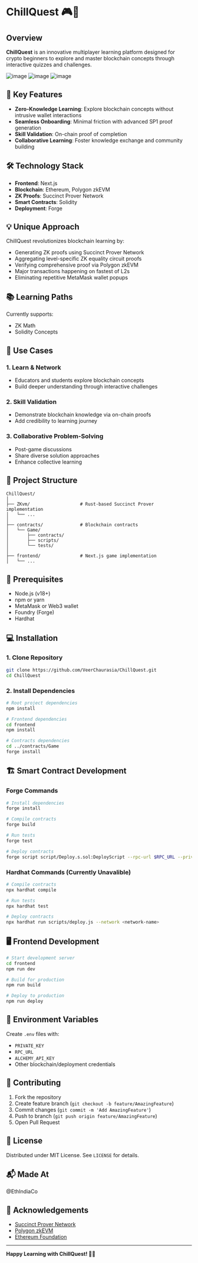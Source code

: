 # ChillQuest 🎮🔐

## Overview

**ChillQuest** is an innovative multiplayer learning platform designed for crypto beginners to explore and master blockchain concepts through interactive quizzes and challenges.

![image](https://github.com/user-attachments/assets/8587ecca-2d9e-480d-9fc9-fdda7f39cef8)
![image](https://github.com/user-attachments/assets/4d1c2eab-93b6-474e-8683-e20ad8094487)
![image](https://github.com/user-attachments/assets/08c4ce64-aa7b-4300-bd0e-0c617a43aaac)




## 🌟 Key Features

- **Zero-Knowledge Learning**: Explore blockchain concepts without intrusive wallet interactions
- **Seamless Onboarding**: Minimal friction with advanced SP1 proof generation
- **Skill Validation**: On-chain proof of completion
- **Collaborative Learning**: Foster knowledge exchange and community building

## 🛠️ Technology Stack

- **Frontend**: Next.js
- **Blockchain**: Ethereum, Polygon zkEVM
- **ZK Proofs**: Succinct Prover Network
- **Smart Contracts**: Solidity
- **Deployment**: Forge

## 💡 Unique Approach

ChillQuest revolutionizes blockchain learning by:
- Generating ZK proofs using Succinct Prover Network
- Aggregating level-specific ZK equality circuit proofs
- Verifying comprehensive proof via Polygon zkEVM
- Major transactions happening on fastest of L2s
- Eliminating repetitive MetaMask wallet popups

## 📚 Learning Paths

Currently supports:
- ZK Math
- Solidity Concepts

## 🎯 Use Cases

### 1. Learn & Network
- Educators and students explore blockchain concepts
- Build deeper understanding through interactive challenges

### 2. Skill Validation
- Demonstrate blockchain knowledge via on-chain proofs
- Add credibility to learning journey

### 3. Collaborative Problem-Solving
- Post-game discussions
- Share diverse solution approaches
- Enhance collective learning

## 📂 Project Structure

```
ChillQuest/
│
├── ZKvm/                   # Rust-based Succinct Prover implementation
│   └── ...
│
├── contracts/              # Blockchain contracts
│   └── Game/
│       ├── contracts/
│       ├── scripts/
│       └── tests/
│
├── frontend/               # Next.js game implementation
│   └── ...
```

## 🔨 Prerequisites

- Node.js (v18+)
- npm or yarn
- MetaMask or Web3 wallet
- Foundry (Forge)
- Hardhat

## 💻 Installation

### 1. Clone Repository
```bash
git clone https://github.com/VeerChaurasia/ChillQuest.git
cd ChillQuest
```

### 2. Install Dependencies
```bash
# Root project dependencies
npm install

# Frontend dependencies
cd frontend
npm install

# Contracts dependencies
cd ../contracts/Game
forge install
```

## 🏗️ Smart Contract Development

### Forge Commands
```bash
# Install dependencies
forge install

# Compile contracts
forge build

# Run tests
forge test

# Deploy contracts
forge script script/Deploy.s.sol:DeployScript --rpc-url $RPC_URL --private-key $PRIVATE_KEY --broadcast
```

### Hardhat Commands (Currently Unavalible)
```bash
# Compile contracts
npx hardhat compile

# Run tests
npx hardhat test

# Deploy contracts
npx hardhat run scripts/deploy.js --network <network-name>
```

## 🖥️ Frontend Development
```bash
# Start development server
cd frontend
npm run dev

# Build for production
npm run build

# Deploy to production
npm run deploy
```

## 🔐 Environment Variables

Create `.env` files with:
- `PRIVATE_KEY`
- `RPC_URL`
- `ALCHEMY_API_KEY`
- Other blockchain/deployment credentials

## 🤝 Contributing

1. Fork the repository
2. Create feature branch (`git checkout -b feature/AmazingFeature`)
3. Commit changes (`git commit -m 'Add AmazingFeature'`)
4. Push to branch (`git push origin feature/AmazingFeature`)
5. Open Pull Request

## 📄 License

Distributed under MIT License. See `LICENSE` for details.

## 📬 Made At
@EthIndiaCo

## 🙏 Acknowledgements

- [Succinct Prover Network](https://link-to-succinct)
- [Polygon zkEVM](https://polygon.technology/polygon-zkevm)
- [Ethereum Foundation](https://ethereum.org)

---

**Happy Learning with ChillQuest! 🚀🧠**
